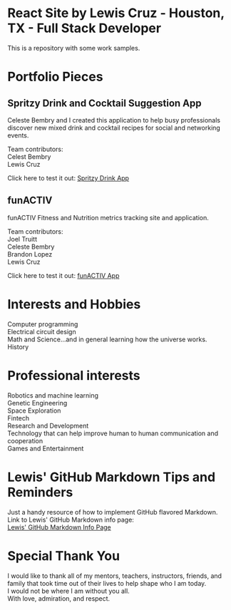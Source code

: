 # React Site by Lewis Cruz - Houston, TX - Full Stack Developer

This is a repository with some work samples.

# Portfolio Pieces

## Spritzy Drink and Cocktail Suggestion App
Celeste Bembry and I created this application to help busy professionals discover new mixed drink and cocktail recipes for social and networking events.

Team contributors:</br>
Celest Bembry</br>
Lewis Cruz


Click here to test it out: [Spritzy Drink App](https://celestejbembry.github.io/Project-1/)

## funACTIV
funACTIV Fitness and Nutrition metrics tracking site and application.

Team contributors:</br>
Joel Truitt</br>
Celeste Bembry</br>
Brandon Lopez</br>
Lewis Cruz

Click here to test it out: [funACTIV App](https://agile-thicket-05064.herokuapp.com/)

# Interests and Hobbies

Computer programming</br>
Electrical circuit design</br>
Math and Science...and in general learning how the universe works.</br>
History

# Professional interests

Robotics and machine learning</br>
Genetic Engineering</br>
Space Exploration</br>
Fintech</br>
Research and Development</br>
Technology that can help improve human to human communication and cooperation</br>
Games and Entertainment

# Lewis' GitHub Markdown Tips and Reminders
Just a handy resource of how to implement GitHub flavored Markdown.</br>
Link to Lewis' GitHub Markdown info page:</br>
[Lewis' GitHub Markdown Info Page](https://github.com/lewismcruz/github_markdown)


# Special Thank You

I would like to thank all of my mentors, teachers, instructors, friends, and family that took time out of their lives to help shape who I am today.</br>
I would not be where I am without you all.</br>
With love, admiration, and respect.
